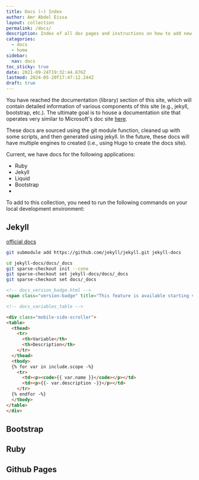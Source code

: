 ```yaml
---
title: Docs (~) Index
author: Amr Abdel Eissa
layout: collection
permalink: /docs/
description: Index of all doc pages and instructions on how to add new doc sections
catagories:
  - docs
  - home
sidebar:
  nav: docs
toc_sticky: true
date: 2021-09-24T19:32:44.876Z
lastmod: 2024-05-20T17:47:12.244Z
draft: true
---
```


You have reached the documentation (library) section of this site, which will contain detailed information of various components of this site (e.g., jekyll, bootstrap, etc.). The ultimate goal is to house a documentation site that operates very similar to Microsoft's doc site [here](https://learn.microsoft.com/en-us/docs/).

These docs are sourced using the git module function, cleaned up with some scripts, and then generated using jekyll. In the future, these docs will have multiple engines to created (i.e., using Hugo to create the docs site).

Current, we have docs for the following applications:

- Ruby
- Jekyll
- Liquid
- Bootstrap
- 

To add to this collection, you need to run the following commands on your local development environment:

## Jekyll
[official docs](https://jekyllrb.com/docs/)

```sh
git submodule add https://github.com/jekyll/jekyll.git jekyll-docs

```


```sh
cd jekyll-docs/docs/_docs
git sparse-checkout init --cone
git sparse-checkout set jekyll-docs/docs/_docs
git sparse-checkout set docs/_docs

```

```html
<!-- docs_version_badge.html -->
<span class="version-badge" title="This feature is available starting version {{ include.version }}">{{ include.version }}</span>
```


```html
<!-- docs_variables_table -->

<div class="mobile-side-scroller">
<table>
  <thead>
    <tr>
      <th>Variable</th>
      <th>Description</th>
    </tr>
  </thead>
  <tbody>
  {% for var in include.scope -%}
    <tr>
      <td><p><code>{{ var.name }}</code></p></td>
      <td><p>{{- var.description -}}</p></td>
    </tr>
  {% endfor -%}
  </tbody>
</table>
</div>

```



## Bootstrap

## Ruby

## Github Pages


